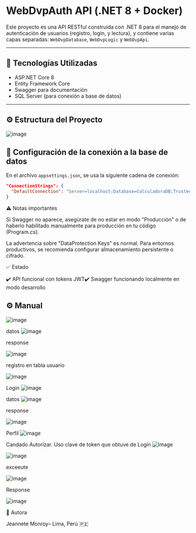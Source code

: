 # WebDvpAuth API (.NET 8 + Docker)

Este proyecto es una API RESTful construida con .NET 8 para el manejo de autenticación de usuarios (registro, login, y lectura), y contiene varias capas separadas: `WebDvpDatabase`, `WebDvpLogic` y `WebDvpApi`. 

---

## 🚀 Tecnologías Utilizadas

- ASP.NET Core 8
- Entity Framework Core
- Swagger para documentación
- SQL Server (para conexión a base de datos)

---

## ⚙️ Estructura del Proyecto

![image](https://github.com/user-attachments/assets/11eee772-323e-4e4c-9eb8-ca81cd849198)



## 🔗 Configuración de la conexión a la base de datos

En el archivo `appsettings.json`, se usa la siguiente cadena de conexión:

```json
"ConnectionStrings": {
  "DefaultConnection": "Server=localhost;Database=CalculadoraDB;Trusted_Connection=True;TrustServerCertificate=True;"
}
```

⚠️ Notas importantes

Si Swagger no aparece, asegúrate de no estar en modo "Producción" o de haberlo habilitado manualmente para producción en tu código (Program.cs).

La advertencia sobre "DataProtection Keys" es normal. Para entornos productivos, se recomienda configurar almacenamiento persistente o cifrado.

✅ Estado

✔️ API funcional con tokens JWT✔️ Swagger funcionando localmente en modo desarrollo

## ⚙️ Manual

![image](https://github.com/user-attachments/assets/58b3f400-98c3-4a12-a6dc-f4653ef84d2c)

datos
![image](https://github.com/user-attachments/assets/126a4f4c-367f-4c95-b513-0787c38527fd)


response

![image](https://github.com/user-attachments/assets/c567d178-b2e7-488a-8716-5e75f463ee2d)

registro en tabla usuario

![image](https://github.com/user-attachments/assets/8f6325ba-8ebf-4719-9cde-8f214eb29f54)


Login
![image](https://github.com/user-attachments/assets/438b12b2-c03f-42a0-9ead-246cf1249851)

datos
![image](https://github.com/user-attachments/assets/4d324e97-6881-4cb4-b947-addc66090fcd)

response

![image](https://github.com/user-attachments/assets/f879e195-3407-4395-a5a6-d9983fb38ebc)


Perfil
![image](https://github.com/user-attachments/assets/e9ef59f3-2a72-4802-9ee3-1c6d0f8bd380)

Candado Autorizar. Uso clave de token que obtuve de Login
![image](https://github.com/user-attachments/assets/dc020f51-0beb-43d2-a54d-0d7ba4436b62)

![image](https://github.com/user-attachments/assets/b83de219-3d05-4935-8b44-7173eb77ff09)

exceeute

![image](https://github.com/user-attachments/assets/48faea50-c8a0-4e44-9b22-4c9d1c70cb71)


Response

![image](https://github.com/user-attachments/assets/db32bd11-50d2-4398-9749-fa708296a515)


📌 Autora

Jeannete Monroy– Lima, Perú 🇵🇪
